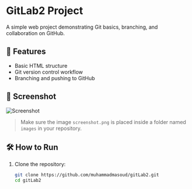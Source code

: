 # GitLab2 Project

A simple web project demonstrating Git basics, branching, and collaboration on GitHub.

## 🚀 Features

- Basic HTML structure
- Git version control workflow
- Branching and pushing to GitHub

## 📸 Screenshot

![Screenshot](https://drive.google.com/uc?export=view&id=1XO0XE0qcCDB2tTxgfVN1-u3jc5ydmttt)


> Make sure the image `screenshot.png` is placed inside a folder named `images` in your repository.

## 🛠️ How to Run

1. Clone the repository:
   ```bash
   git clone https://github.com/muhammadmasoud/gitLab2.git
   cd gitLab2
